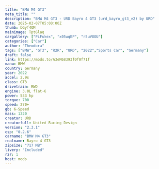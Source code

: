 ```yaml
---
title: "BMW M4 GT3"
meta_title: ""
description: "BMW M4 GT3 - URD Bayro 4 GT3 (urd_bayro_gt3_v2) by URD"
date: 2025-02-07T05:00:00Z
thumb: bGyf4QM
mainimage: TptGlaq
cargallery: ["PiFukex", "x05wqEP", "r5uVOOU"]
categories: ["Car"]
author: "Theodora"
tags: ["BMW", "GT3", "R2R", "URD", "2022","Sports Car", "Germany"]
draft: false
link: https://mods.to/A3eM68393f0f0f71f
manu: BMW
country: Germany
year: 2022
accel: 2.9s
class: GT3
drivetrain: RWD
engine: 3.0L flat-6
power: 533 hp
torque: 700 
speed: 270+ 
gb: 6-Speed
mass: 1320 
creator: URD
creatorfull: United Racing Design
version: "2.3.1"
csp: "0.2.6"
carname: "BMW M4 GT3"
realname: Bayro 4 GT3
zipsize: "717 MB"
livery: "Included"
r2r: 1
host: mods
---
```

